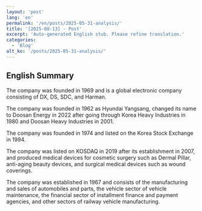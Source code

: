 ```yaml
---
layout: 'post'
lang: 'en'
permalink: '/en/posts/2025-05-31-analysis/'
title: '[2025-08-13] - Post'
excerpt: 'Auto-generated English stub. Please refine translation.'
categories:
  - 'Blog'
alt_ko: '/posts/2025-05-31-analysis/'
---
```


## English Summary


The company was founded in 1969 and is a global electronic company consisting of DX, DS, SDC, and Harman.


The company was founded in 1962 as Hyundai Yangsang, changed its name to Doosan Energy in 2022 after going through Korea Heavy Industries in 1980 and Doosan Heavy Industries in 2001.


The company was founded in 1974 and listed on the Korea Stock Exchange in 1994.


The company was listed on KOSDAQ in 2019 after its establishment in 2007, and produced medical devices for cosmetic surgery such as Dermal Pillar, anti-aging beauty devices, and surgical medical devices such as wound coverings.


The company was established in 1967 and consists of the manufacturing and sales of automobiles and parts, the vehicle sector of vehicle maintenance, the financial sector of installment finance and payment agencies, and other sectors of railway vehicle manufacturing.
